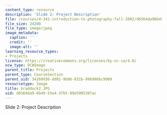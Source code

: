 ```yaml
---
content_type: resource
description: 'Slide 2: Project Description'
file: /courses/4-341-introduction-to-photography-fall-2002/d6564da96b4955e43fb589e5905307ac_braddock2.JPG
file_size: 24208
file_type: image/jpeg
image_metadata:
  caption: ''
  credit: ''
  image-alt: ''
learning_resource_types:
- Projects
license: https://creativecommons.org/licenses/by-nc-sa/4.0/
ocw_type: OCWImage
parent_title: Projects
parent_type: CourseSection
parent_uid: 34260936-dd81-9b86-831b-996996bc9909
resourcetype: Image
title: braddock2.JPG
uid: d6564da9-6b49-55e4-3fb5-89e5905307ac
---
```

Slide 2: Project Description